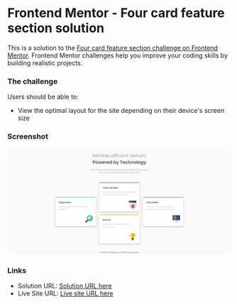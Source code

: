 # Frontend Mentor - Four card feature section solution

This is a solution to the [Four card feature section challenge on Frontend Mentor](https://www.frontendmentor.io/challenges/four-card-feature-section-weK1eFYK). Frontend Mentor challenges help you improve your coding skills by building realistic projects.

### The challenge

Users should be able to:

- View the optimal layout for the site depending on their device's screen size

### Screenshot

![Screenshot for the Interactive rating component coding challenge](./images/four-card-feature-section.jpg)

### Links

- Solution URL: [Solution URL here](https://github.com/dangkhoa1195/four-card-feature-section)
- Live Site URL: [Live site URL here](https://dangkhoa1195.github.io/four-card-feature-section/)
